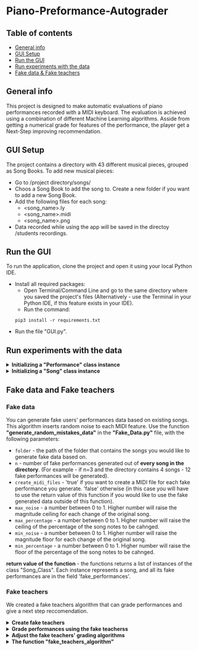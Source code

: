 # Piano-Preformance-Autograder
## Table of contents
* [General info](#general-info)
* [GUI Setup](#gui-setup)
* [Run the GUI](#run-the-gui)
* [Run experiments with the data](#run-experiments-with-the-data)
* [Fake data & Fake teachers](#fake-data-and-fake-teachers)

## General info
This project is designed to make automatic evaluations of piano performances recorded with a MIDI keyboard.
The evaluation is achieved using a combination of different Machine Learning algorithms.
Asside from getting a numerical grade for features of the performance, the player get a Next-Step improving recommendation.
	
## GUI Setup
The project contains a directory with 43 different musical pieces, grouped as Song Books. 
To add new musical pieces:
* Go to /project directory/songs/
* Choos a Song Book to add the song to. Create a new folder if you want to add a new Song Book.
* Add the following files for each song:
   *  <song_name>.ly
   *  <song_name>.midi
   *  <song_name>.png
* Data recorded while using the app will be saved in the directoy /students recordings.
	
## Run the GUI
To run the application, clone the project and open it using your local Python IDE.
* Install all required packages: 
   * Open Terminal/Command Line and go to the same directory where you saved the project's files (Alternatively - use the Terminal in your Python IDE, if this feature exists in your IDE).
   * Run the command:
   ```
   pip3 install -r requirements.txt
   ```
* Run the file "GUI.py".

## Run experiments with the data
<details>
<summary><b>Initializing a "Performance" class instance</b></summary>

	
All of the users' performances are being saved as instances of the class "Performance", that can be found in the file **"Performance_class.py"**.
To initialize an instance of this class you will have to pass the following parameters:
* ```path``` - the path of the MIDI file of the performance. If you would like to initialize an instance for a fake performance that do not have a MIDI file, pass an arbitrary string.
* ``` name ``` - the name of the song played.
* ```player_name``` - the name of the player. If you would like to initialize an instance for a fake performance that do not have a MIDI file, pass an arbitrary string.
* ```original_path``` - the path of the MIDI file of the "perfect" performance.
* ```prettyMidiFile_performance``` - optional. This parameter is for using fake data. When using real data, pass None (it's also the default value). If the performance do not have a MIDI file (meaning it's fake), pass the prettyMIDI instance of the performance.
* ```prettyMidiFile_original``` - optional. This parameter is for using fake data. When using real data, pass None (it's also the default value). If the performance do not have a MIDI file (meaning it's fake), pass the prettyMIDI instance of the "perfect" performance.	

After initializing, a Performance class' instance has few more fields:
* ```teacher's grades``` - a list that contains all of the teacher's grades. 
* ```labels``` - a list that will contain the final grades and next step reccomendation of the performance. To have the performance graded, the field "teachers_grades" must not be empty, and the function "give_labels" of the class "Performance_class" should be called.
* ```tempo``` - the performance's tempo.
* ```original_tempo``` - the "perfect" performance's tempo.
	
</details>

<details>
<summary><b>Initializing a "Song" class instance</b></summary>

	
All of the songs are being saved as instances of the class "Song", that can be found in the file **"Song_Class.py"**.
To initialize an instance of this class you will have to pass the following parameters:
* ```name``` - the name of the song.
* ``` level ``` - optional. The level of the song (the default value is None).
* ```player_name``` - the name of the player. If you would like to initialize an instance for a fake performance that do not have a MIDI file, pass an arbitrary string.
* ```original_path``` - the path of the MIDI file of the "perfect" performance.
* ```prettyMidiFile_performance``` - this parameter is for using fake data. When using real data, pass None (it's also the default value). If the performance do not have a MIDI file (meaning it's fake), pass the prettyMIDI instance of the performance.
* ```prettyMidiFile_original``` - this parameter is for using fake data. When using real data, pass None (it's also the default value). If the performance do not have a MIDI file (meaning it's fake), pass the prettyMIDI instance of the "perfect" performance.
	
After initializing, a Performance class' instance has few more fields:
* ```perfroamcnes``` - a list that will contain all of this song's performances. 
* ```fake_performances``` - a list that will contain all of this song's fake performances. 
	
</details>


## Fake data and Fake teachers

### Fake data
You can generate fake users' performances data based on existing songs. This algorithm inserts random noise to each MIDI feature.
Use the function **"generate_random_mistakes_data"** in the **"Fake_Data.py"** file, with the following parameters:
* ```folder``` - the path of the folder that contains the songs you would like to generate fake data based on. 
* ``` n ``` - number of fake performances generated out of **every song in the directory**. (For example - if n=3 and the directory contains 4 songs - 12 fake performances will be generated).
* ```create_midi_files``` - 'true' if you want to create a MIDI file for each fake performance you generate. 'false' otherwise (in this case you will have to use the return value of this function if you would like to use the fake generated data outside of this function).
* ```max_noise``` - a number between 0 to 1. Higher number will raise the magnitude ceiling for each change of the original song.
* ```max_percentage``` - a number between 0 to 1.  Higher number will raise the ceiling of the percentage of the song notes to be cahnged.
* ```min_noise``` - a number between 0 to 1.  Higher number will raise the magnitude floor for each change of the original song.
* ```min_percentage``` - a number between 0 to 1.  Higher number will raise the floor of the percentage of the song notes to be cahnged. 

**return value of the function** - the functions returns a list of instances of the class "Song_Class". Each instance represents a song, and all its fake performances are in the field 'fake_performances'.

### Fake teachers
We created a fake teachers algorithm that can grade performances and give a next step reccomendation. 

<details>
<summary><b>Create fake teachers</b></summary>

	
Use the function **create_fake_teachers** in the **"Automated_teacher.py"** file, with the following parameters:
* ```number_of_teachers``` - number of different fake teachers to be created.

**return value of the function** - the function returns a list of "Teacher" class instances, representing the different teachers created.
	
</details>

<details>
<summary><b>Grade performances using the fake teacherss</b></summary>

	
Use the function **fake_teachers_feedback** in the **"Automated_teacher.py"** file, with the following parameters:
* ```performance``` - the performance that you want to be graded by the fake teachers, as "Performance" class instance.
* ```teachers``` - a list containing "Teacher" class' instances for each fake teacher (the output of the function "create_fake_teahcers", and can be found in the field ).
* ```pitch_tech_score``` - the pitch technical score of the performance (computed using the function "get_features" of the class "Performance").
* ```tempo_tech_score``` - the tempo technical score of the performance (computed using the function "get_features" of the class "Performance").
* ```rhythm_tech_score``` - the rhythm technical score of the performance (computed using the function "get_features" of the class "Performance").
* ```articulation_tech_score``` - the articulation technical score of the performance (computed using the function "get_features" of the class "Performance").
* ```dynamics_tech_score``` - the dynamics technical score of the performance (computed using the function "get_features" of the class "Performance").

**return value of the function** - the function do not return anything. It adds each fake teacher's grades to the field "teachers_grades" of the performance. 

</details>

<details>
<summary><b>Adjust the fake teachers' grading algorithms</b></summary> 
	
All of the algorithms that are being used to grade a performance are thresholds-based algorithms. Each threshold is in actual fact a fixed value + randomly selected unique teacher's value (can be positive/negative).
You can adjust the fake teachers' grading & next step algorithms, by adjusting one or more of the following parameters:
* **Unique values of each teacher** -  you can set the range in which the unique value is being randomly selected from, for each feature seperatly. The ranges can be found in the function "create_fake_teachers" in the "Automated_teacher.py" file:
  * The variable "featureName_unique_next_step" - for the next step algorithm.
  * The variable "featureName_unique_score" - for the grades algorithm.
* **Different thresholds** - you can change the thresholds in one or more algorithms. The algorithms can be found in the following functions:
  * The function "give_next_step_recco" in the class "Teachers" for the next step reccomendations.
  * The function "give_scores" in the class "Teachers" for the grades in all of the features.
	
</details>

<details>
<summary><b>The function "fake_teachers_algorithm"</b></summary> 
	
This function can be used to perform tests using fake labeled data. You can either use it with exsiting MIDI files of the fake data, or with the output of the function "generate_random_mistakes_data" that can be found in the file "Fake_Data.py".
You should psss the function the following parameters:
* ```from_midi_files_or_not``` - 'true' if you are using existing MIDI files, 'false' otherwise.
* ```number_of_teachers``` - number of different teachers that will grade the fake data.
* ```folder``` - optional. 'None' (default value) if you are not using existing MIDI files (in this case you must pass the parameter "performances_data"). If you are using existing MIDI files, pass the path of the folder contating them. 
* ```performances_data``` - optional. 'None' (default value) if you are using existing MIDI files (in this case you must pass the parameter "folder"). If you are not using existing MIDI files, pass the performances data (the output of the "generate_random_mistakes_data" function). 

**return value of the function** - a dictionary of <song_name>: <"Song" Class instance> for each song. 
	
	
</details>
